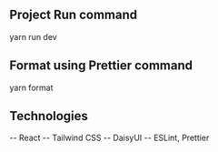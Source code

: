## Project Run command
yarn run dev

## Format using Prettier command
yarn format

## Technologies 
-- React
-- Tailwind CSS
-- DaisyUI
-- ESLint, Prettier